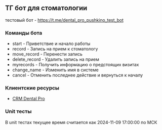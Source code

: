 ## ТГ бот для стоматологии 
тестовый бот - https://t.me/dental_pro_pushkino_test_bot


### Команды бота

- start - Приветствие и начало работы
- record - Запись на прием к стоматологу
- move_record - Перенести запись
- delete_record - Удалить запись на прием
- myrecords - Получить информацию о предстоящих визитах 
- change_name - Изменить имя в системе
- cancel - Отменить последнее действие и вернуться к началу


### Клиентские ресурсы
- [CRM Dental Pro](https://olimp.crm3.dental-pro.online/apisettings/api/index#/apisettings/api/)

### Unit тесты
В unit тестах текущее время считается как 2024-11-09 17:00:00 по МСК